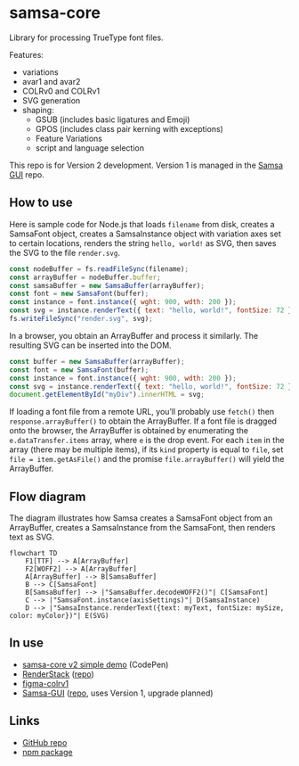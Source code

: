 # samsa-core
Library for processing TrueType font files.

Features:

* variations
* avar1 and avar2
* COLRv0 and COLRv1
* SVG generation
* shaping:
  * GSUB (includes basic ligatures and Emoji)
  * GPOS (includes class pair kerning with exceptions)
  * Feature Variations
  * script and language selection

This repo is for Version 2 development. Version 1 is managed in the [Samsa GUI](https://github.com/Lorp/samsa) repo.

## How to use

Here is sample code for Node.js that loads `filename` from disk, creates a SamsaFont object, creates a SamsaInstance object with variation axes set to certain locations, renders the string `hello, world!` as SVG, then saves the SVG to the file `render.svg`.

```javascript
const nodeBuffer = fs.readFileSync(filename);
const arrayBuffer = nodeBuffer.buffer;
const samsaBuffer = new SamsaBuffer(arrayBuffer);
const font = new SamsaFont(buffer);
const instance = font.instance({ wght: 900, wdth: 200 });
const svg = instance.renderText({ text: "hello, world!", fontSize: 72 });
fs.writeFileSync("render.svg", svg);
```

In a browser, you obtain an ArrayBuffer and process it similarly. The resulting SVG can be inserted into the DOM.

```javascript
const buffer = new SamsaBuffer(arrayBuffer);
const font = new SamsaFont(buffer);
const instance = font.instance({ wght: 900, wdth: 200 });
const svg = instance.renderText({ text: "hello, world!", fontSize: 72 });
document.getElementById("myDiv").innerHTML = svg;
```

If loading a font file from a remote URL, you’ll probably use `fetch()` then `response.arrayBuffer()` to obtain the ArrayBuffer. If a font file is dragged onto the browser, the ArrayBuffer is obtained by enumerating the `e.dataTransfer.items` array, where `e` is the drop event. For each `item` in the array (there may be multiple items), if its `kind` property is equal to `file`, set `file = item.getAsFile()` and the promise `file.arrayBuffer()` will yield the ArrayBuffer.

## Flow diagram
The diagram illustrates how Samsa creates a SamsaFont object from an ArrayBuffer, creates a SamsaInstance from the SamsaFont, then renders text as SVG.

```mermaid
flowchart TD
    F1[TTF] --> A[ArrayBuffer]
    F2[WOFF2] --> A[ArrayBuffer]
    A[ArrayBuffer] --> B[SamsaBuffer]
    B --> C[SamsaFont]
    B[SamsaBuffer] --> |"SamsaBuffer.decodeWOFF2()"| C[SamsaFont]
    C --> |"SamsaFont.instance(axisSettings)"| D(SamsaInstance)
    D --> |"SamsaInstance.renderText({text: myText, fontSize: mySize, color: myColor})"| E(SVG)
```

## In use

* [samsa-core v2 simple demo](https://codepen.io/lorp/pen/LYXgZdr) (CodePen)
* [RenderStack](https://lorp.github.io/renderstack/dist/) ([repo](https://github.com/Lorp/renderstack))
* [figma-colrv1](https://github.com/Lorp/figma-colrv1)
* [Samsa-GUI](https://lorp.github.io/samsa/src/samsa-gui.html) ([repo](https://github.com/Lorp/samsa), uses Version 1, upgrade planned)

## Links

* [GitHub repo](https://github.com/Lorp/samsa-core)
* [npm package](https://www.npmjs.com/package/samsa-core)
